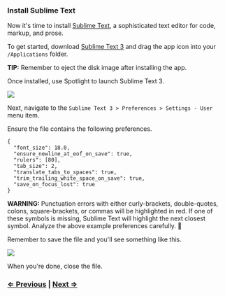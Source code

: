 ### Install Sublime Text

Now it's time to install [Sublime Text](http://www.sublimetext.com/), a sophisticated text editor for code, markup, and prose.

To get started, download [Sublime Text 3](http://www.sublimetext.com/3) and drag the app icon into your `/Applications` folder.

**TIP:** Remember to eject the disk image after installing the app.

Once installed, use Spotlight to launch Sublime Text 3.

![](https://i.imgur.com/rrHkcoy.jpg)

Next, navigate to the `Sublime Text 3 > Preferences > Settings - User` menu item.

Ensure the file contains the following preferences.

```
{
  "font_size": 18.0,
  "ensure_newline_at_eof_on_save": true,
  "rulers": [80],
  "tab_size": 2,
  "translate_tabs_to_spaces": true,
  "trim_trailing_white_space_on_save": true,
  "save_on_focus_lost": true
}
```

**WARNING:** Punctuation errors with either curly-brackets, double-quotes, colons, square-brackets, or commas will be highlighted in red. If one of these symbols is missing, Sublime Text will highlight the next closest symbol. Analyze the above example preferences carefully. :eyes:

Remember to save the file and you'll see something like this.

![](https://i.imgur.com/W7P51S3.png)

When you're done, close the file.


### [⇐ Previous](1_terminal.md) | [Next ⇒](3_git.md)
